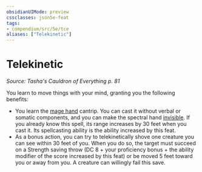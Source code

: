 ```yaml
---
obsidianUIMode: preview
cssclasses: json5e-feat
tags:
- compendium/src/5e/tce
aliases: ["Telekinetic"]
---
```

# Telekinetic
*Source: Tasha's Cauldron of Everything p. 81*  

You learn to move things with your mind, granting you the following benefits:

- You learn the [mage hand](../spells/mage-hand.md#) cantrip. You can cast it without verbal or somatic components, and you can make the spectral hand [invisible](../../5e-rules/conditions.md##invisible). If you already know this spell, its range increases by 30 feet when you cast it. Its spellcasting ability is the ability increased by this feat.  
- As a bonus action, you can try to telekinetically shove one creature you can see within 30 feet of you. When you do so, the target must succeed on a Strength saving throw (DC 8 + your proficiency bonus + the ability modifier of the score increased by this feat) or be moved 5 feet toward you or away from you. A creature can willingly fail this save.